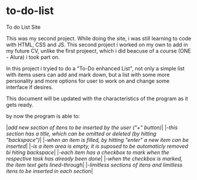 # to-do-list
To do List Site

This was my second project. While doing the site, i was still learning to code with HTML, CSS and JS. This second project i worked on my own to add in my future CV, unlike the first projeect, which i did beacuse of a course (ONE - Alura) i took part on.

In this project i tryied to do a "To-Do enhanced List", not only a simple list with items users can add and mark down, but a list with some more personality and more options for user to work on and change some interface if desires.

This document will be updated with the characteristics of the program as it gets ready.

by now the program is able to:

|*add new section of itens to be inserted by the user ("+" button)*|
|*-this section has a title, which can be omitted or deleted (by hitting "backspace")*|
|*-when an item is filled, by hitting "enter" a new item can be inserted*|
|*-is a item area is empty, it is suposed to be automaticly removed bi hiting backspace*|
|*-each item has a checkbox to mark when the respective task has already been done*|
|*-when the checkbox is marked, the item text gets lined-through*|
|*-limitless sections of itens and limitless itens to be inserted in each section*|
